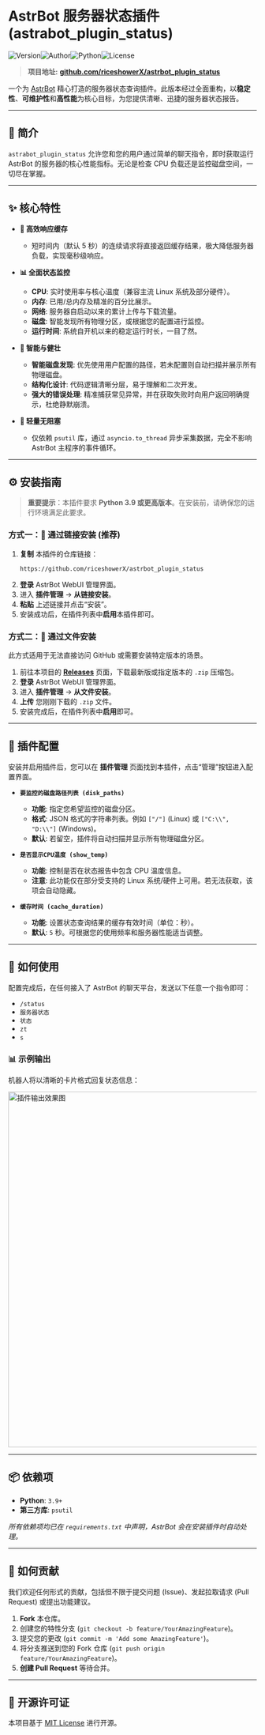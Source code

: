 

#  AstrBot 服务器状态插件 (astrabot_plugin_status)

![Version](https://img.shields.io/badge/version-v1.0-blueviolet)![Author](https://img.shields.io/badge/author-riceshowerx-green)![Python](https://img.shields.io/badge/python-3.9+-blue.svg)![License](https://img.shields.io/badge/license-MIT-lightgrey)

> **项目地址:** [**github.com/riceshowerX/astrbot_plugin_status**](https://github.com/riceshowerX/astrbot_plugin_status)

一个为 [AstrBot](https://github.com/AstrBotDevs/AstrBot) 精心打造的服务器状态查询插件。此版本经过全面重构，以**稳定性**、**可维护性**和**高性能**为核心目标，为您提供清晰、迅捷的服务器状态报告。

---

## 📖 简介

`astrabot_plugin_status` 允许您和您的用户通过简单的聊天指令，即时获取运行 AstrBot 的服务器的核心性能指标。无论是检查 CPU 负载还是监控磁盘空间，一切尽在掌握。

---

## ✨ 核心特性

- **🚀 高效响应缓存**
  - 短时间内（默认 5 秒）的连续请求将直接返回缓存结果，极大降低服务器负载，实现毫秒级响应。

- **📊 全面状态监控**
  - **CPU**: 实时使用率与核心温度（兼容主流 Linux 系统及部分硬件）。
  - **内存**: 已用/总内存及精准的百分比展示。
  - **网络**: 服务器自启动以来的累计上传与下载流量。
  - **磁盘**: 智能发现所有物理分区，或根据您的配置进行监控。
  - **运行时间**: 系统自开机以来的稳定运行时长，一目了然。

- **🧠 智能与健壮**
  - **智能磁盘发现**: 优先使用用户配置的路径，若未配置则自动扫描并展示所有物理磁盘。
  - **结构化设计**: 代码逻辑清晰分层，易于理解和二次开发。
  - **强大的错误处理**: 精准捕获常见异常，并在获取失败时向用户返回明确提示，杜绝静默崩溃。

- **🍃 轻量无阻塞**
  - 仅依赖 `psutil` 库，通过 `asyncio.to_thread` 异步采集数据，完全不影响 AstrBot 主程序的事件循环。

---

## ⚙️ 安装指南

> **重要提示**：本插件要求 **Python 3.9 或更高版本**。在安装前，请确保您的运行环境满足此要求。

### 方式一：🔗 通过链接安装 (推荐)

1.  **复制** 本插件的仓库链接：
    ```
    https://github.com/riceshowerX/astrbot_plugin_status
    ```
2.  **登录** AstrBot WebUI 管理界面。
3.  进入 **插件管理** → **从链接安装**。
4.  **粘贴** 上述链接并点击“安装”。
5.  安装成功后，在插件列表中**启用**本插件即可。

### 方式二：📁 通过文件安装

此方式适用于无法直接访问 GitHub 或需要安装特定版本的场景。

1.  前往本项目的 [**Releases**](https://github.com/riceshowerX/astrbot_plugin_status/releases) 页面，下载最新版或指定版本的 `.zip` 压缩包。
2.  **登录** AstrBot WebUI 管理界面。
3.  进入 **插件管理** → **从文件安装**。
4.  **上传** 您刚刚下载的 `.zip` 文件。
5.  安装完成后，在插件列表中**启用**即可。

---

## 🔧 插件配置

安装并启用插件后，您可以在 **插件管理** 页面找到本插件，点击“管理”按钮进入配置界面。

- **`要监控的磁盘路径列表 (disk_paths)`**
  - **功能**: 指定您希望监控的磁盘分区。
  - **格式**: JSON 格式的字符串列表。例如 `["/"]` (Linux) 或 `["C:\\", "D:\\"]` (Windows)。
  - **默认**: 若留空，插件将自动扫描并显示所有物理磁盘分区。

- **`是否显示CPU温度 (show_temp)`**
  - **功能**: 控制是否在状态报告中包含 CPU 温度信息。
  - **注意**: 此功能仅在部分受支持的 Linux 系统/硬件上可用。若无法获取，该项会自动隐藏。

- **`缓存时间 (cache_duration)`**
  - **功能**: 设置状态查询结果的缓存有效时间（单位：秒）。
  - **默认**: `5` 秒。可根据您的使用频率和服务器性能适当调整。

---

## 🚀 如何使用

配置完成后，在任何接入了 AstrBot 的聊天平台，发送以下任意一个指令即可：

- `/status`
- `服务器状态`
- `状态`
- `zt`
- `s`

### 📊 示例输出

机器人将以清晰的卡片格式回复状态信息：

<img width="600" height="720" alt="插件输出效果图" src="https://github.com/user-attachments/assets/657b4f0a-4176-43c1-b459-1efc5f4587d5" />

---

## 📦 依赖项

- **Python**: `3.9+`
- **第三方库**: `psutil`

*所有依赖项均已在 `requirements.txt` 中声明，AstrBot 会在安装插件时自动处理。*

---

## 📝 如何贡献

我们欢迎任何形式的贡献，包括但不限于提交问题 (Issue)、发起拉取请求 (Pull Request) 或提出功能建议。

1.  **Fork** 本仓库。
2.  创建您的特性分支 (`git checkout -b feature/YourAmazingFeature`)。
3.  提交您的更改 (`git commit -m 'Add some AmazingFeature'`)。
4.  将分支推送到您的 Fork 仓库 (`git push origin feature/YourAmazingFeature`)。
5.  **创建 Pull Request** 等待合并。

---

## 📄 开源许可证

本项目基于 [MIT License](LICENSE) 进行开源。
